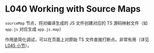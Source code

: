 # L040 Working with Source Maps

`sourceMap` 节点，将对编译生成的 JS 文件创建对应的 TS 源码映射文件（如 `app.js` 对应生成 `app.js.map`）

作用是简化调试，可以在页面上对原始 TS 文件直接打断点。非常有用（详见 [L045 小节](./L045_debugging_with_vscode.md)）。

